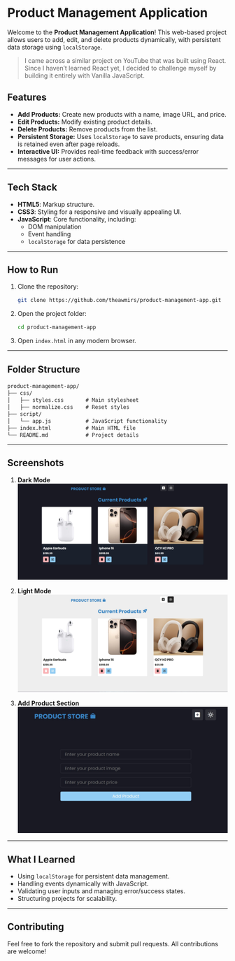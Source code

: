 

# Product Management Application

Welcome to the **Product Management Application**! This web-based project allows users to add, edit, and delete products dynamically, with persistent data storage using `localStorage`.

> I came across a similar project on YouTube that was built using React. Since I haven’t learned React yet, I decided to challenge myself by building it entirely with Vanilla JavaScript.


## Features

- **Add Products:** Create new products with a name, image URL, and price.
- **Edit Products:** Modify existing product details.
- **Delete Products:** Remove products from the list.
- **Persistent Storage:** Uses `localStorage` to save products, ensuring data is retained even after page reloads.
- **Interactive UI:** Provides real-time feedback with success/error messages for user actions.

---

## Tech Stack

- **HTML5**: Markup structure.
- **CSS3**: Styling for a responsive and visually appealing UI.
- **JavaScript**: Core functionality, including:
  - DOM manipulation
  - Event handling
  - `localStorage` for data persistence

---

## How to Run

1. Clone the repository:
   ```bash
   git clone https://github.com/theawmirs/product-management-app.git
   ```
2. Open the project folder:
   ```bash
   cd product-management-app
   ```
3. Open `index.html` in any modern browser.

---

## Folder Structure

```plaintext
product-management-app/
├── css/
│   ├── styles.css       # Main stylesheet
│   ├── normalize.css    # Reset styles
├── script/
│   └── app.js           # JavaScript functionality
├── index.html           # Main HTML file
└── README.md            # Project details
```

---

## Screenshots

1. **Dark Mode**  
   ![Dark Mode](Screenshots/1.jpg)  

2. **Light Mode**  
   ![Light Mode](Screenshots/2.jpg)  

3. **Add Product Section**  
   ![Add Product Section](Screenshots/3.jpg)

---

## What I Learned

- Using `localStorage` for persistent data management.
- Handling events dynamically with JavaScript.
- Validating user inputs and managing error/success states.
- Structuring projects for scalability.

---

## Contributing

Feel free to fork the repository and submit pull requests. All contributions are welcome!
